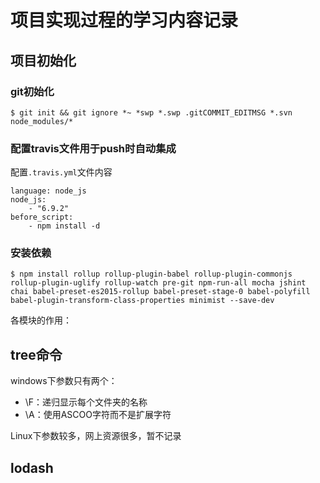# 项目实现过程的学习内容记录

## 项目初始化

### git初始化

```
$ git init && git ignore *~ *swp *.swp .gitCOMMIT_EDITMSG *.svn node_modules/*
```

### 配置travis文件用于push时自动集成

配置`.travis.yml`文件内容
```
language: node_js
node_js:
    - "6.9.2"
before_script: 
    - npm install -d
```

### 安装依赖

```
$ npm install rollup rollup-plugin-babel rollup-plugin-commonjs rollup-plugin-uglify rollup-watch pre-git npm-run-all mocha jshint chai babel-preset-es2015-rollup babel-preset-stage-0 babel-polyfill babel-plugin-transform-class-properties minimist --save-dev
```

各模块的作用：


## tree命令

windows下参数只有两个：
-   \F：递归显示每个文件夹的名称
-   \A：使用ASCOO字符而不是扩展字符

Linux下参数较多，网上资源很多，暂不记录

## lodash